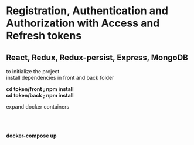 # Registration, Authentication and Authorization with Access and Refresh tokens
## React, Redux, Redux-persist, Express, MongoDB

<p>to initialize the project<br>
install dependencies in front and back folder</p> 
<strong>cd token/front ; npm install </strong><br>
<strong>cd token/back ; npm install </strong><br>

<p>expand docker containers</p><br><br>

<strong>docker-compose up</strong>
